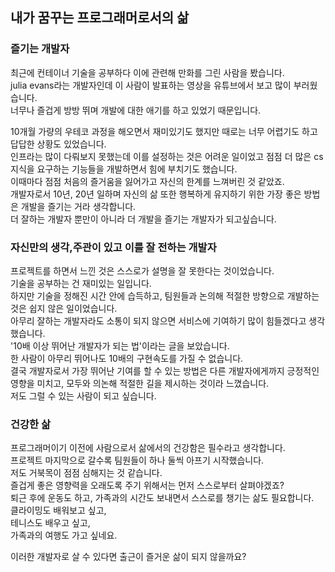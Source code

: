## 내가 꿈꾸는 프로그래머로서의 삶

### 즐기는 개발자
최근에 컨테이너 기술을 공부하다 이에 관련해 만화를 그린 사람을 봤습니다.  
julia evans라는 개발자인데 이 사람이 발표하는 영상을 유튜브에서 보고 많이 부러웠습니다.  
너무나 즐겁게 방방 뛰며 개발에 대한 애기를 하고 있었기 때문입니다.

10개월 가량의 우테코 과정을 해오면서 재미있기도 했지만 때로는 너무 어렵기도 하고 답답한 상황도 있었습니다.   
인프라는 많이 다뤄보지 못했는데 이를 설정하는 것은 어려운 일이었고 점점 더 많은 cs지식을 요구하는 기능들을
개발하면서 힘에 부치기도 했습니다.  
이때마다 점점 처음의 즐거움을 잃어가고 자신의 한계를 느껴버린 것 같았죠.  
개발자로서 10년, 20년 일하며 자신의 삶 또한 행복하게 유지하기 위한 가장 좋은 방법은 개발을 즐기는 거라 생각합니다.  
더 잘하는 개발자 뿐만이 아니라 더 개발을 즐기는 개발자가 되고싶습니다.

### 자신만의 생각,주관이 있고 이를 잘 전하는 개발자
프로젝트를 하면서 느낀 것은 스스로가 설명을 잘 못한다는 것이었습니다.  
기술을 공부하는 건 재미있는 일입니다.   
하지만 기술을 정해진 시간 안에 습득하고, 팀원들과 논의해 적절한 방향으로 개발하는 것은 쉽지 않은 일이었습니다.      
아무리 잘하는 개발자라도 소통이 되지 않으면 서비스에 기여하기 많이 힘들겠다고 생각했습니다.  
'10배 이상 뛰어난 개발자가 되는 법'이라는 글을 보았습니다.  
한 사람이 아무리 뛰어나도 10배의 구현속도를 가질 수 없습니다.  
결국 개발자로서 가장 뛰어난 기여를 할 수 있는 방법은 다른 개발자에게까지 긍정적인 영향을 미치고, 
모두와 의논해 적절한 길을 제시하는 것이라 느꼈습니다.  
저도 그럴 수 있는 사람이 되고 싶습니다.

### 건강한 삶
프로그래머이기 이전에 사람으로서 삶에서의 건강함은 필수라고 생각합니다.  
프로젝트 마지막으로 갈수록 팀원들이 하나 둘씩 아프기 시작했습니다.  
저도 거북목이 점점 심해지는 것 같습니다.  
즐겁게 좋은 영향력을 오래도록 주기 위해서는 먼저 스스로부터 살펴야겠죠?  
퇴근 후에 운동도 하고, 가족과의 시간도 보내면서 스스로를 챙기는 삶도 필요합니다.  
클라이밍도 배워보고 싶고,  
테니스도 배우고 싶고,  
가족과의 여행도 가고 싶네요.

이러한 개발자로 살 수 있다면 출근이 즐거운 삶이 되지 않을까요?

